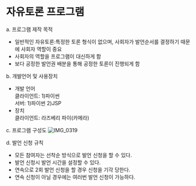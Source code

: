 # 자유토론 프로그램
      
a. 프로그램 제작 목적
- 일반적인 자유토론:특정한 토론 형식이 없으며, 사회자가 발언순서를 결정하기 때문에 사회자 역할이 중요
- 사회자의 역할을 프로그램이 대신하게 함   
- 보다 공정한 발언권 배분을 통해 공정한 토론이 진행되게 함

b. 개발언어 및 사용장치   
- 개발 언어   
클라이언트: 1)파이썬   
서버: 1)파이썬 2)JSP   
- 장치   
클라이언트: 라즈베리 파이(카메라)

c. 프로그램 구성도
![IMG_0319](https://user-images.githubusercontent.com/62331803/85215482-592fa000-b3b4-11ea-8076-fbbc0b0a7938.jpg)

d. 발언 신청 규칙
- 모든 참여자는 선착순 방식으로 발언 신청을 할 수 있다.
- 발언 신청시 발언 시간을 설정할 수 있다.
- 연속으로 2회 발언 신청을 할 경우 신청을 기각 당한다.
- 연속 신청이 아닐 경우에는 여러번 발언 신청이 가능하다.
